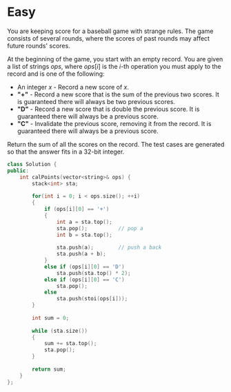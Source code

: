 # Easy

You are keeping score for a baseball game with strange rules. The game consists of several rounds, where the scores of past rounds may affect future rounds' scores.

At the beginning of the game, you start with an empty record. You are given a list of strings $ops$, where $ops[i]$ is the $i$-th operation you must apply to the record and is one of the following:

- An integer $x$ - Record a new score of $x$.
- **"+"** - Record a new score that is the sum of the previous two scores. It is guaranteed there will always be two previous scores.
- **"D"** - Record a new score that is double the previous score. It is guaranteed there will always be a previous score.
- **"C"** - Invalidate the previous score, removing it from the record. It is guaranteed there will always be a previous score.

Return the sum of all the scores on the record. The test cases are generated so that the answer fits in a 32-bit integer.

```cpp
class Solution {
public:
    int calPoints(vector<string>& ops) {
        stack<int> sta;
        
        for(int i = 0; i < ops.size(); ++i)
        {
            if (ops[i][0] == '+')
            {
                int a = sta.top();
                sta.pop();          // pop a
                int b = sta.top();
                
                sta.push(a);        // push a back
                sta.push(a + b);
            }
            else if (ops[i][0] == 'D')
                sta.push(sta.top() * 2);
            else if (ops[i][0] == 'C')
                sta.pop();
            else
                sta.push(stoi(ops[i]));
        }
        
        int sum = 0;
        
        while (sta.size())
        {
            sum += sta.top();
            sta.pop();
        }
        
        return sum;
    }
};
```
